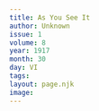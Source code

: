 ```yaml
---
title: As You See It
author: Unknown
issue: 1
volume: 8
year: 1917
month: 30
day: VI
tags:
layout: page.njk
image:
---
```





